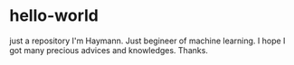 # hello-world
just a repository
I'm Haymann. Just begineer of machine learning. I hope I got many precious advices and knowledges. Thanks.
